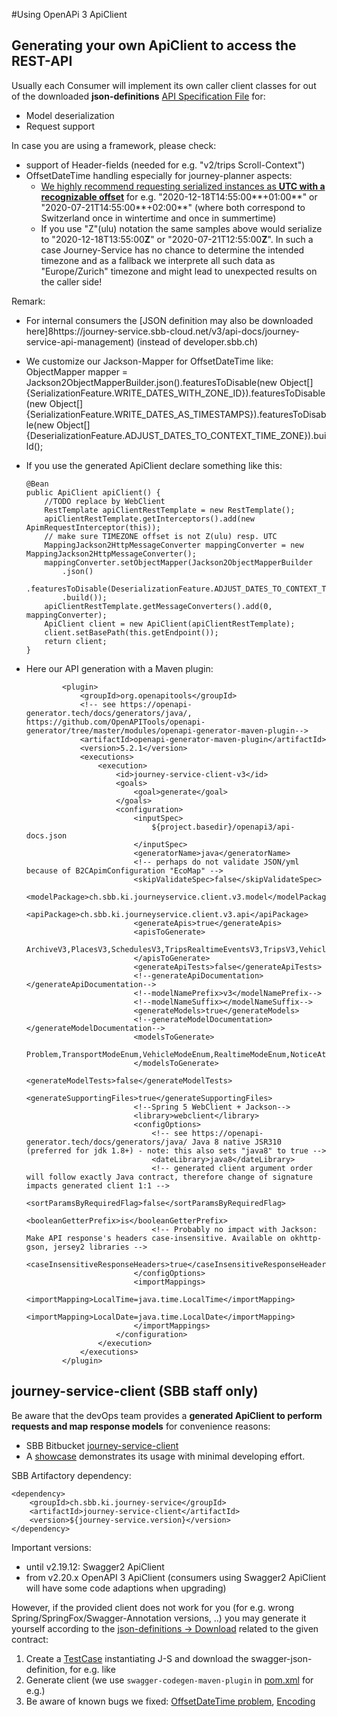 #Using OpenAPi 3 ApiClient

## Generating your own ApiClient to access the REST-API

Usually each Consumer will implement its own caller client classes for out of the downloaded **json-definitions** [API Specification File](https://developer.sbb.ch/apis/journey-service/documentation) for:
* Model deserialization
* Request support

In case you are using a framework, please check:
* support of Header-fields (needed for e.g. "v2/trips Scroll-Context")
* OffsetDateTime handling especially for journey-planner aspects:
    * <ins>We highly recommend requesting serialized instances as **UTC with a recognizable offset**</ins> for e.g. "2020-12-18T14:55:00**+01:00**" or "2020-07-21T14:55:00**+02:00**" (where both correspond to Switzerland once in wintertime and once in summertime)
    * If you use "Z"(ulu) notation the same samples above would serialize to "2020-12-18T13:55:00**Z**" or "2020-07-21T12:55:00**Z**". In such a case Journey-Service has no chance to determine the intended timezone and as a fallback we interprete all such data as "Europe/Zurich" timezone and might lead to unexpected results on the caller side!

Remark:
* For internal consumers the [JSON definition may also be downloaded here]8https://journey-service.sbb-cloud.net/v3/api-docs/journey-service-api-management) (instead of developer.sbb.ch) 
* We customize our Jackson-Mapper for OffsetDateTime like:
  ObjectMapper mapper = Jackson2ObjectMapperBuilder.json().featuresToDisable(new Object[]{SerializationFeature.WRITE_DATES_WITH_ZONE_ID}).featuresToDisable(new Object[]{SerializationFeature.WRITE_DATES_AS_TIMESTAMPS}).featuresToDisable(new Object[]{DeserializationFeature.ADJUST_DATES_TO_CONTEXT_TIME_ZONE}).build();
* If you use the generated ApiClient declare something like this:

    ```
    @Bean
    public ApiClient apiClient() {
        //TODO replace by WebClient
        RestTemplate apiClientRestTemplate = new RestTemplate();
        apiClientRestTemplate.getInterceptors().add(new ApimRequestInterceptor(this));
        // make sure TIMEZONE offset is not Z(ulu) resp. UTC
        MappingJackson2HttpMessageConverter mappingConverter = new MappingJackson2HttpMessageConverter();
        mappingConverter.setObjectMapper(Jackson2ObjectMapperBuilder
            .json()
            .featuresToDisable(DeserializationFeature.ADJUST_DATES_TO_CONTEXT_TIME_ZONE)
            .build());
        apiClientRestTemplate.getMessageConverters().add(0, mappingConverter);
        ApiClient client = new ApiClient(apiClientRestTemplate);
        client.setBasePath(this.getEndpoint());
        return client;
    }
    ```
* Here our API generation with a Maven plugin:

    ```
            <plugin>
                <groupId>org.openapitools</groupId>
                <!-- see https://openapi-generator.tech/docs/generators/java/, https://github.com/OpenAPITools/openapi-generator/tree/master/modules/openapi-generator-maven-plugin-->
                <artifactId>openapi-generator-maven-plugin</artifactId>
                <version>5.2.1</version>
                <executions>
                    <execution>
                        <id>journey-service-client-v3</id>
                        <goals>
                            <goal>generate</goal>
                        </goals>
                        <configuration>
                            <inputSpec>
                                ${project.basedir}/openapi3/api-docs.json
                            </inputSpec>
                            <generatorName>java</generatorName>
                            <!-- perhaps do not validate JSON/yml because of B2CApimConfiguration "EcoMap" -->
                            <skipValidateSpec>false</skipValidateSpec>
                            <modelPackage>ch.sbb.ki.journeyservice.client.v3.model</modelPackage>
                            <apiPackage>ch.sbb.ki.journeyservice.client.v3.api</apiPackage>
                            <generateApis>true</generateApis>
                            <apisToGenerate>
                                ArchiveV3,PlacesV3,SchedulesV3,TripsRealtimeEventsV3,TripsV3,VehicleJourneysV3
                            </apisToGenerate>
                            <generateApiTests>false</generateApiTests>
                            <!--generateApiDocumentation></generateApiDocumentation-->
                            <!--modelNamePrefix>v3</modelNamePrefix-->
                            <!--modelNameSuffix></modelNameSuffix-->
                            <generateModels>true</generateModels>
                            <!--generateModelDocumentation></generateModelDocumentation-->
                            <modelsToGenerate>
                                Problem,TransportModeEnum,VehicleModeEnum,RealtimeModeEnum,NoticeAttributeEnum,PlaceResponse,Place,AddressPlace,StopPlace,PoiPlace,PoiCategory,Position,Point,LineString,Links,StopAttributeEnum,StopPlaceDetailedResponse,StopPlaceDetailed,TariffZone,Quay,VehicleMode,DatedVehicleJourneyResponse,DatedVehicleJourney,TripsByOriginAndDestinationRequestBody,TripsByLegRequestBody,TripMobilityFilter,PTViaReference,PTViaNotReference,PTViaNoChangeAtReference,LineReference,ScheduledStopPointReference,OptimisationMethod,TripResponse,Trip,TripStatus,TripSummary,Leg,PTRideLeg,ScheduledStopPoint,AccessLeg,AccessEnd,PTConnectionLeg,ConnectionEnd,AlternativeModeLeg,Operator,Notice,PTSituationMessage,EcoBalance,ServiceCalendar,OperatingPeriod,Direction,ServiceJourney,ServiceProduct,ServiceAlteration,DepartureResponse,Departure,ArrivalResponse,ArrivalV3,LinkedText,LinkedTextMap,TripSubscriptionRequestBody,SubscriptionPeriod,Hysteresis,TripSubscriptionResponse,TripSubscriptionStatusResponse,TripSubscriptionDeletionResponse,PaginationCursor,AccessibilityEnum,AlternateMatchEnum
                            </modelsToGenerate>
                            <generateModelTests>false</generateModelTests>
                            <generateSupportingFiles>true</generateSupportingFiles>
                            <!--Spring 5 WebClient + Jackson-->
                            <library>webclient</library>
                            <configOptions>
                                <!-- see https://openapi-generator.tech/docs/generators/java/ Java 8 native JSR310 (preferred for jdk 1.8+) - note: this also sets "java8" to true -->
                                <dateLibrary>java8</dateLibrary>
                                <!-- generated client argument order will follow exactly Java contract, therefore change of signature impacts generated client 1:1 -->
                                <sortParamsByRequiredFlag>false</sortParamsByRequiredFlag>
                                <booleanGetterPrefix>is</booleanGetterPrefix>
                                <!-- Probably no impact with Jackson: Make API response's headers case-insensitive. Available on okhttp-gson, jersey2 libraries -->
                                <caseInsensitiveResponseHeaders>true</caseInsensitiveResponseHeaders>
                            </configOptions>
                            <importMappings>
                                <importMapping>LocalTime=java.time.LocalTime</importMapping>
                                <importMapping>LocalDate=java.time.LocalDate</importMapping>
                            </importMappings>
                        </configuration>
                    </execution>
                </executions>
            </plugin>
    ```

## journey-service-client (SBB staff only)

Be aware that the devOps team provides a **generated ApiClient to perform requests and map response models** for convenience reasons:
* SBB Bitbucket [journey-service-client](https://code.sbb.ch/projects/KI_FAHRPLAN/repos/journey-service/browse/journey-service-client)
* A [showcase](https://code.sbb.ch/projects/KI_FAHRPLAN/repos/journey-service/browse/journey-service-integration/src/test/java/ch/sbb/ki/journeyservice/showcase/client) demonstrates its usage with minimal developing effort.

SBB Artifactory dependency:

    <dependency>
        <groupId>ch.sbb.ki.journey-service</groupId>
        <artifactId>journey-service-client</artifactId>
        <version>${journey-service.version}</version>
    </dependency>

Important versions:
* until v2.19.12: Swagger2 ApiClient
* from v2.20.x OpenAPI 3 ApiClient (consumers using Swagger2 ApiClient will have some code adaptions when upgrading)

However, if the provided client does not work for you (for e.g. wrong Spring/SpringFox/Swagger-Annotation versions, ..) you may generate it yourself according to the [json-definitions -> Download](https://developer-int.sbb.ch/apis/journey-service/documentation) related to the given contract:
1. Create a [TestCase](https://code.sbb.ch/projects/KI_FAHRPLAN/repos/journey-service/browse/journey-service-boot/src/test/java/ch/sbb/ki/journeyservice/web/SwaggerDefinitionModelGeneratorTest.java) instantiating J-S and download the swagger-json-definition, for e.g. like
2. Generate client (we use `swagger-codegen-maven-plugin` in [pom.xml](https://code.sbb.ch/projects/KI_FAHRPLAN/repos/journey-service/browse/journey-service-client/pom.xml) for e.g.)
3. Be aware of known bugs we fixed: [OffsetDateTime problem](https://code.sbb.ch/projects/KI_FAHRPLAN/repos/journey-service/commits/312479191d4d500922a533fbdd4e357d7d139e21), [Encoding](https://code.sbb.ch/projects/KI_FAHRPLAN/repos/journey-service/commits/b7934e8c54ef2c83b7a9a8d03d38ff0a78697b4d)
